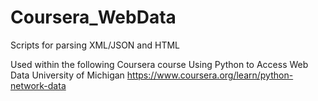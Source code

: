 # Coursera_WebData

Scripts for parsing XML/JSON and HTML

Used within the following Coursera course
Using Python to Access Web Data
University of Michigan
https://www.coursera.org/learn/python-network-data
